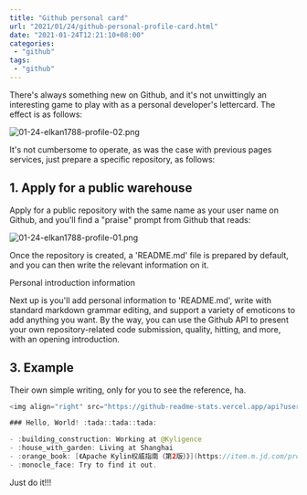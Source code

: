 ```yaml
---
title: "Github personal card"
url: "2021/01/24/github-personal-profile-card.html"
date: "2021-01-24T12:21:10+08:00"
categories:
 - "github"
tags:
 - "github"
---
```


There's always something new on    Github, and it's not unwittingly an interesting game to play with as a personal developer's lettercard. The effect is as follows:

![01-24-elkan1788-profile-02.png](http://imgs.lisenhui.cn/2021/01-24-elkan1788-profile-02.png)

It's not cumbersome to operate, as was the case with previous pages services, just prepare a specific repository, as follows:

<!--more-->

## 1. Apply for a public warehouse

Apply for a public repository with the same name as your user name on Github, and you'll find a "praise" prompt from Github that reads:

![01-24-elkan1788-profile-01.png](http://imgs.lisenhui.cn/2021/01-24-elkan1788-profile-01.png)


Once the repository is created, a 'README.md' file is prepared by default, and you can then write the relevant information on it. 

Personal introduction information

Next up is you'll add personal information to 'README.md', write with standard markdown grammar editing, and support a variety of emoticons to add anything you want. By the way, you can use the Github API to present your own repository-related code submission, quality, hitting, and more, with an opening introduction. 

## 3. Example

Their own simple writing, only for you to see the reference, ha.


```java
<img align="right" src="https://github-readme-stats.vercel.app/api?username=elkan1788&show_icons=true&icon_color=CE1D2D&text_color=718096&bg_color=ffffff&hide_title=true" />

### Hello, World! :tada::tada::tada:

- :building_construction: Working at @Kyligence
- :house_with_garden: Living at Shanghai
- :orange_book: [《Apache Kylin权威指南（第2版）》](https://item.m.jd.com/product/12566389.html)
- :monocle_face: Try to find it out.
```

Just do it!!!


